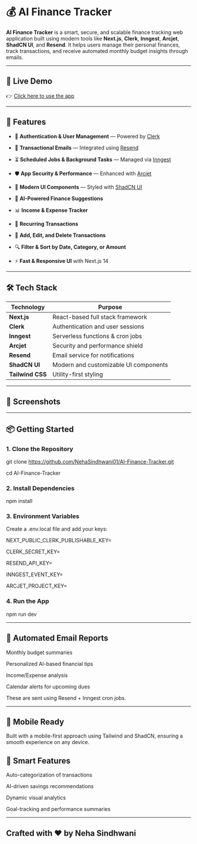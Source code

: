 # 💰 AI Finance Tracker

**AI Finance Tracker** is a smart, secure, and scalable finance tracking web application built using modern tools like **Next.js**, **Clerk**, **Inngest**, **Arcjet**, **ShadCN UI**, and **Resend**. It helps users manage their personal finances, track transactions, and receive automated monthly budget insights through emails.

---


## 🔗 Live Demo

👉 [Click here to use the app](https://ai-finance-tracker-rho.vercel.app/)

---


## 🚀 Features

- 🔐 **Authentication & User Management** — Powered by [Clerk](https://clerk.dev)
  
- 📩 **Transactional Emails** — Integrated using [Resend](https://resend.com/)
  
- ⏳ **Scheduled Jobs & Background Tasks** — Managed via [Inngest](https://www.inngest.com/)
  
- 🛡️ **App Security & Performance** — Enhanced with [Arcjet](https://arcjet.com/)
  
- 💅 **Modern UI Components** — Styled with [ShadCN UI](https://ui.shadcn.com/)
  
- 🧠 **AI-Powered Finance Suggestions**
  
- 📊 **Income & Expense Tracker**
  
- 📆 **Recurring Transactions**
  
- 📝 **Add, Edit, and Delete Transactions**
  
- 🔍 **Filter & Sort by Date, Category, or Amount**
  
- ⚡ **Fast & Responsive UI** with Next.js 14

---

## 🛠️ Tech Stack

| Technology  | Purpose                                 |
|-------------|------------------------------------------|
| **Next.js** | React-based full stack framework         |
| **Clerk**   | Authentication and user sessions         |
| **Inngest** | Serverless functions & cron jobs         |
| **Arcjet**  | Security and performance shield          |
| **Resend**  | Email service for notifications          |
| **ShadCN UI**| Modern and customizable UI components  |
| **Tailwind CSS** | Utility-first styling               |

---

## 📸 Screenshots


---

## 📦 Getting Started

### 1. Clone the Repository

git clone https://github.com/NehaSindhwani01/AI-Finance-Tracker.git

cd AI-Finance-Tracker

### 2. Install Dependencies

npm install

### 3. Environment Variables

Create a .env.local file and add your keys:

NEXT_PUBLIC_CLERK_PUBLISHABLE_KEY=

CLERK_SECRET_KEY=

RESEND_API_KEY=

INNGEST_EVENT_KEY=

ARCJET_PROJECT_KEY=

### 4. Run the App

npm run dev

---

## 📧 Automated Email Reports

Monthly budget summaries

Personalized AI-based financial tips

Income/Expense analysis

Calendar alerts for upcoming dues

These are sent using Resend + Inngest cron jobs.

---


## 📱 Mobile Ready

Built with a mobile-first approach using Tailwind and ShadCN, ensuring a smooth experience on any device.

## 🧠 Smart Features
Auto-categorization of transactions

AI-driven savings recommendations

Dynamic visual analytics

Goal-tracking and performance summaries

---

## Crafted with ❤️ by Neha Sindhwani
